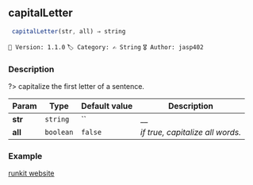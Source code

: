 ## capitalLetter 

```javascript
 capitalLetter(str, all) ⇒ string  
``` 


`📢 Version: 1.1.0`  `🏷️ Category: ✍ String` `🎖️ Author: jasp402` 

### Description 


?> capitalize the first letter of a sentence. 


| Param | Type | Default value | Description |
| --- | --- | --- | --- |
| **str** | `string` | `` | __ | 
| **all** | `boolean` | ` false ` | _if true, capitalize all words._ | 



### Example 


[runkit website](https://runkit.com/embed/7y78tae32wa4 ':include :type=iframe width=100% height=100%')


